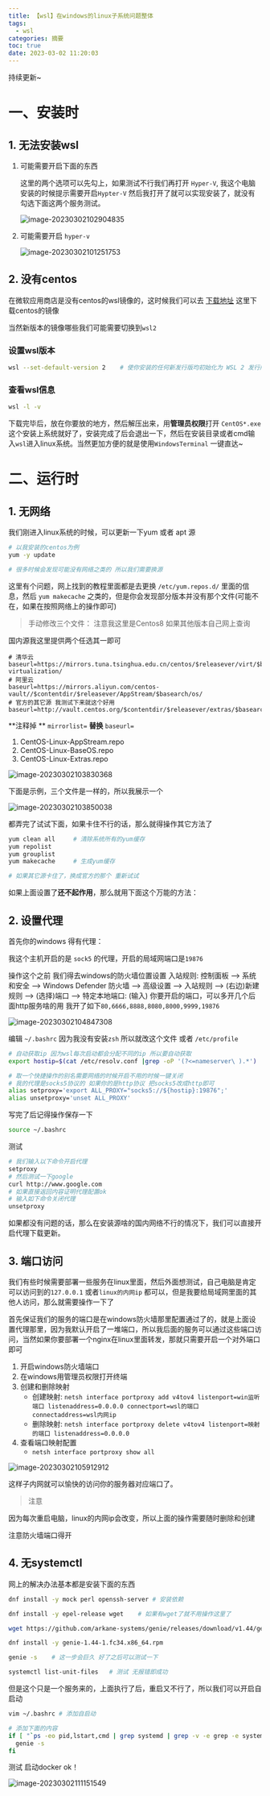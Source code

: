 ```yaml
---
title: 【wsl】在windows的linux子系统问题整体
tags:
  - wsl
categories: 摘要
toc: true
date: 2023-03-02 11:20:03
---
```









持续更新~

<!-- more -->

# 一、安装时

## 1. 无法安装wsl

1. 可能需要开启下面的东西

      这里的两个选项可以先勾上，如果测试不行我们再打开 `Hyper-V`, 我这个电脑安装的时候提示需要开启`Hypter-V` 然后我打开了就可以实现安装了，就没有勾选下面这两个服务测试。

      ![image-20230302102904835](https://static.litetools.top/blogs/wsl/image-20230302102904835.png)

2. 可能需要开启 `hyper-v`

      ![image-20230302101251753](https://static.litetools.top/blogs/wsl/image-20230302101251753.png)

## 2. 没有centos

在微软应用商店是没有centos的wsl镜像的，这时候我们可以去  [下载地址](https://github.com/mishamosher/CentOS-WSL/releases) 这里下载centos的镜像



当然新版本的镜像哪些我们可能需要切换到`wsl2`  

### 设置wsl版本

```bash
wsl --set-default-version 2    # 使你安装的任何新发行版均初始化为 WSL 2 发行版
```

### 查看wsl信息

```bash
wsl -l -v
```





下载完毕后，放在你要放的地方，然后解压出来，用**管理员权限**打开 `CentOS*.exe` 这个安装上系统就好了，安装完成了后会退出一下，然后在安装目录或者cmd输入`wsl`进入linux系统。当然更加方便的就是使用`WindowsTerminal` 一键直达~



# 二、运行时

## 1. 无网络

我们刚进入linux系统的时候，可以更新一下yum 或者 apt 源

```bash
# 以我安装的centos为例
yum -y update

# 很多时候会发现可能没有网络之类的 所以我们需要换源
```

这里有个问题，网上找到的教程里面都是去更换 `/etc/yum.repos.d/` 里面的信息，然后 `yum makecache` 之类的，但是你会发现部分版本并没有那个文件(可能不在，如果在按照网络上的操作即可)



> 手动修改三个文件： 注意我这里是Centos8  如果其他版本自己网上查询

国内源我这里提供两个任选其一即可

```properties
# 清华云
baseurl=https://mirrors.tuna.tsinghua.edu.cn/centos/$releasever/virt/$basearch/advanced-virtualization/
# 阿里云
baseurl=https://mirrors.aliyun.com/centos-vault//$contentdir/$releasever/AppStream/$basearch/os/
# 官方的其它源 我测试下来就这个好用
baseurl=http://vault.centos.org/$contentdir/$releasever/extras/$basearch/os/
```



**注释掉 ** `mirrorlist=`    **替换** `baseurl=`

1. CentOS-Linux-AppStream.repo
2. CentOS-Linux-BaseOS.repo
3. CentOS-Linux-Extras.repo

![image-20230302103830368](https://static.litetools.top/blogs/wsl/image-20230302103830368.png)

下面是示例，三个文件是一样的，所以我展示一个

![image-20230302103850038](https://static.litetools.top/blogs/wsl/image-20230302103850038.png)

都弄完了试试下面，如果卡住不行的话，那么就得操作其它方法了

```bash
yum clean all     # 清除系统所有的yum缓存
yum repolist
yum grouplist
yum makecache     # 生成yum缓存

# 如果其它源卡住了，换成官方的那个 重新试试
```

如果上面设置了**还不起作用**，那么就用下面这个万能的方法：

## 2. 设置代理

首先你的windows 得有代理：

我这个主机开启的是 `sock5` 的代理，开启的局域网端口是`19876`

操作这个之前 我们得去windows的防火墙位置设置 入站规则: 控制面板 --> 系统和安全 --> Windows Defender 防火墙 --> 高级设置 --> 入站规则 --> (右边)新建规则 --> (选择)端口 --> 特定本地端口: (输入) 你要开启的端口，可以多开几个后面http服务啥的用 我开了如下`80,6666,8888,8080,8000,9999,19876` 

![image-20230302104847308](https://static.litetools.top/blogs/wsl/image-20230302104847308.png)

编辑 `~/.bashrc` 因为我没有安装`zsh` 所以就改这个文件 或者 `/etc/profile`

```bash
# 自动获取ip 因为wsl每次启动都会分配不同的ip 所以要自动获取
export hostip=$(cat /etc/resolv.conf |grep -oP '(?<=nameserver\ ).*')

# 取一个快捷操作的别名需要网络的时候开启不用的时候一键关闭
# 我的代理是socks5协议的 如果你的是http协议 把socks5改成http即可
alias setproxy='export ALL_PROXY="socks5://${hostip}:19876";'
alias unsetproxy='unset ALL_PROXY'
```

写完了后记得操作保存一下

```bash
source ~/.bashrc
```



测试

```bash
# 我们输入以下命令开启代理
setproxy
# 然后测试一下google
curl http://www.google.com
# 如果直接返回内容证明代理配置ok
# 输入如下命令关闭代理
unsetproxy
```



如果都没有问题的话，那么在安装源啥的国内网络不行的情况下，我们可以直接开启代理下载更新。



## 3. 端口访问

我们有些时候需要部署一些服务在linux里面，然后外面想测试，自己电脑是肯定可以访问到的`127.0.0.1` 或者`linux的内网ip` 都可以，但是我要给局域网里面的其他人访问，那么就需要操作一下了

首先保证我们的服务的端口是在windows防火墙那里配置通过了的，就是上面设置代理那里，因为我默认开启了一堆端口，所以我后面的服务可以通过这些端口访问，当然如果你要部署一个nginx在linux里面转发，那就只需要开启一个对外端口即可

1. 开启windows防火墙端口
2. 在windows用管理员权限打开终端
3. 创建和删除映射
   - 创建映射: `netsh interface portproxy add v4tov4 listenport=win监听端口 listenaddress=0.0.0.0 connectport=wsl的端口 connectaddress=wsl内网ip`  
   - 删除映射: `netsh interface portproxy delete v4tov4 listenport=映射的端口 listenaddress=0.0.0.0`
4. 查看端口映射配置
   - `netsh interface portproxy show all`

![image-20230302105912912](https://static.litetools.top/blogs/wsl/image-20230302105912912.png)

这样子内网就可以愉快的访问你的服务器对应端口了。

> 注意

因为每次重启电脑，linux的内网ip会改变，所以上面的操作需要随时删除和创建

注意防火墙端口得开



## 4. 无systemctl

网上的解决办法基本都是安装下面的东西

```bash
dnf install -y mock perl openssh-server # 安装依赖

dnf install -y epel-release wget    # 如果有wget了就不用操作这里了

wget https://github.com/arkane-systems/genie/releases/download/v1.44/genie-1.44-1.fc34.x86_64.rpm    # 会下载一个文件到你电脑上 可以预先找个位置 或者指定输出位置执行

dnf install -y genie-1.44-1.fc34.x86_64.rpm

genie -s    # 这一步会巨久 好了之后可以测试一下

systemctl list-unit-files   # 测试 无报错即成功
```

但是这个只是一个服务来的，上面执行了后，重启又不行了，所以我们可以开启自启动

```bash
vim ~/.bashrc # 添加自启动

# 添加下面的内容
if [ "`ps -eo pid,lstart,cmd | grep systemd | grep -v -e grep -e systemd- | sort -n -k2 | awk 'NR==1 { print $1 }'`" != "1" ]; then
  genie -s
fi
```

测试 启动docker ok！

![image-20230302111151549](https://static.litetools.top/blogs/wsl/image-20230302111151549.png)

